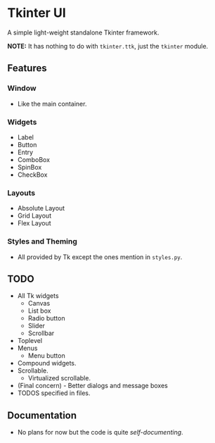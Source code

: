 # Tkinter UI
A simple light-weight standalone Tkinter framework.

**NOTE:** It has nothing to do with `tkinter.ttk`, just the `tkinter` module.

## Features
### Window
- Like the main container.

### Widgets
- Label
- Button
- Entry
- ComboBox
- SpinBox
- CheckBox

### Layouts
- Absolute Layout
- Grid Layout
- Flex Layout

### Styles and Theming
- All provided by Tk except the ones mention in `styles.py`.


## TODO
- All Tk widgets
  - Canvas
  - List box
  - Radio button
  - Slider
  - Scrollbar
- Toplevel
- Menus
  - Menu button
- Compound widgets.
- Scrollable.
    - Virtualized scrollable.
- (Final concern) - Better dialogs and message boxes
- TODOS specified in files.

## Documentation
- No plans for now but the code is quite _self-documenting_.
